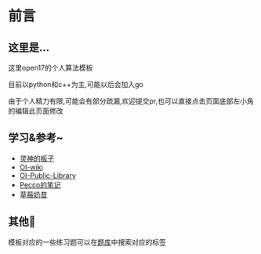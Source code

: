 # 前言

## 这里是...
这里open17的个人算法模板  

目前以python和c++为主,可能以后会加入go

由于个人精力有限,可能会有部分疏漏,欢迎提交pr,也可以直接点击页面底部左小角的编辑此页面修改

## 学习&参考~

- [灵神的板子](https://github.com/EndlessCheng/codeforces-go)
- [OI-wiki](https://oi-wiki.org/)
- [OI-Public-Library](https://github.com/enkerewpo/OI-Public-Library)
- [Pecco的笔记](https://zhuanlan.zhihu.com/p/105467597)
- [草莓奶昔](https://github.com/981377660LMT/algorithm-study)

## 其他:bread:

模板对应的一些练习题可以在[题库](/page/problems)中搜索对应的标签


